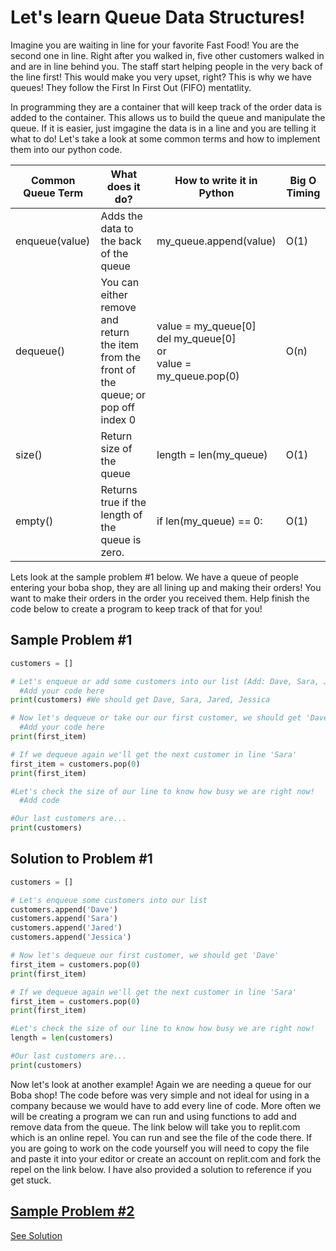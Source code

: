 # Let's learn Queue Data Structures!
Imagine you are waiting in line for your favorite Fast Food! You are the second one in line. Right after you walked in, five other customers walked in and are in line behind you. The staff start helping people in the very back of the line first! This would make you very upset, right? This is why we have queues! They follow the First In First Out (FIFO) mentatlity. 

In programming they are a container that will keep track of the order data is added to the container. This allows us to build the queue and manipulate the queue. If it is easier, just imgagine the data is in a line and you are telling it what to do! Let's take a look at some common terms and how to implement them into our python code.

| Common Queue Term  | What does it do? | How to write it in Python | Big O Timing |
| ------------- | ------------- | ------------- | ------------- |
| enqueue(value)  | Adds the data to the back of the queue  | my_queue.append(value) | O(1)|
| dequeue()  | You can either remove and return the item from the front of the queue; or pop off index 0  | value = my_queue[0]  <br/> del my_queue[0] <br/> or <br/>value = my_queue.pop(0) | O(n) |
| size()  | Return size of the queue  | length = len(my_queue) | O(1)|
| empty()  | Returns true if the length of the queue is zero. | if len(my_queue) == 0: | O(1)|

Lets look at the sample problem #1 below. We have a queue of people entering your boba shop, they are all lining up and making their orders! You want to make their orders in the order you received them. Help finish the code below to create a program to keep track of that for you!

## Sample Problem #1
```python
customers = []

# Let's enqueue or add some customers into our list (Add: Dave, Sara, Jared, and Jessica in this order)
  #Add your code here
print(customers) #We should get Dave, Sara, Jared, Jessica

# Now let's dequeue or take our our first customer, we should get 'Dave'
  #Add your code here
print(first_item)

# If we dequeue again we'll get the next customer in line 'Sara'
first_item = customers.pop(0)
print(first_item)

#Let's check the size of our line to know how busy we are right now!
  #Add code

#Our last customers are...
print(customers) 
```

## Solution to Problem #1
```python
customers = []

# Let's enqueue some customers into our list
customers.append('Dave')
customers.append('Sara')
customers.append('Jared')
customers.append('Jessica')

# Now let's dequeue our first customer, we should get 'Dave'
first_item = customers.pop(0)
print(first_item)

# If we dequeue again we'll get the next customer in line 'Sara'
first_item = customers.pop(0)
print(first_item)

#Let's check the size of our line to know how busy we are right now!
length = len(customers)

#Our last customers are...
print(customers) 
```
Now let's look at another example! Again we are needing a queue for our Boba shop! The code before was very simple and not ideal for using in a company because we would have to add every line of code. More often we will be creating a program we can run and using functions to add and remove data from the queue. The link below will take you to replit.com which is an online repel. You can run and see the file of the code there. If you are going to work on the code yourself you will need to copy the file and paste it into your editor or create an account on replit.com and fork the repel on the link below. I have also provided a solution to reference if you get stuck. 


## [Sample Problem #2](https://replit.com/@MichaelMcFarla5/QueueLessonProblem#main.py)
 [See Solution](https://replit.com/@MichaelMcFarla5/QueueLessonSolution#main.py)
